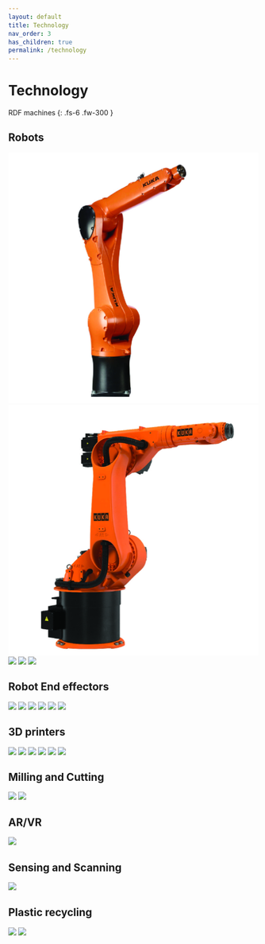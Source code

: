```yaml
---
layout: default
title: Technology
nav_order: 3
has_children: true
permalink: /technology
---
```


# Technology

RDF machines 
{: .fs-6 .fw-300 }


<script src="https://cdnjs.cloudflare.com/ajax/libs/web-animations/2.3.2/web-animations.min.js"></script>
<script src="https://cdn.jsdelivr.net/gh/haltu/muuri@0.9.3/dist/muuri.min.js"></script>
<script>
    var grid = new Muuri('.grid');
</script>

## Robots  
[![](../../assets/images/kr10.jpg)](technology/robots/kr10)
[![](../../assets/images/kr30.jpg)](technology/kr30)
[![](../../assets/images/ur10e.jpg)](technology/ur10e)
[![](../../assets/images/ur16e.jpg)](technology/ur16e)
[![](../../assets/images/xarm.jpg)](technology/xarm6)

## Robot End effectors

[![](../../assets/images/mdph2.jpg)](technology/mdph2)
[![](../../assets/images/mdpe10.jpg)](technology/mdpe10)
[![](../../assets/images/rgripper.jpg)](technology/rgripper)
[![](../../assets/images/router.jpg)](technology/router)
[![](../../assets/images/clay.jpg)](technology/clay)
[![](../../assets/images/concrete.jpg)](technology/concrete)

## 3D printers

[![](../../assets/images/bambu.jpg)](technology/bambu)
[![](../../assets/images/prusa3.jpg)](technology/prusa3)
[![](../../assets/images/formlab2.jpg)](technology/formlab2)
[![](../../assets/images/markforged.jpg)](technology/markforged)
[![](../../assets/images/vcore50.jpg)](technology/ratrig)
[![](../../assets/images/bioprinter.jpg)](technology/bioprinter)

## Milling and Cutting

[![](../../assets/images/bantam.png)](technology/bantamcnc)
[![](../../assets/images/leadcnc.png)](technology/leadcnc)


## AR/VR

[![](../../assets/images/markforged.jpg)](technology/markforged)

## Sensing and Scanning
[![](../../assets/images/markforged.jpg)](technology/markforged)

## Plastic recycling

[![](../../assets/images/markforged.jpg)](technology/markforged)
[![](../../assets/images/markforged.jpg)](technology/markforged)